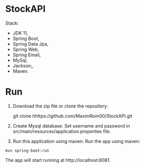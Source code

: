 # StockAPI
Stack:
- JDK 11,
- Spring Boot,
- Spring Data Jpa,
- Spring Web,
- Spring Email,
- MySql,
- Jackson;,
- Maven.
# Run 
1. Download the zip file or clone the repository: 

   git clone hhttps://github.com/MaximRom00/StockAPI.git

2. Create Mysql database. Set username and password in src/main/resources/application.properties file.
 
3. Run this application using maven: Run the app using maven:
```
mvn spring-boot:run
```
The app will start running at http://localhost:8081.

